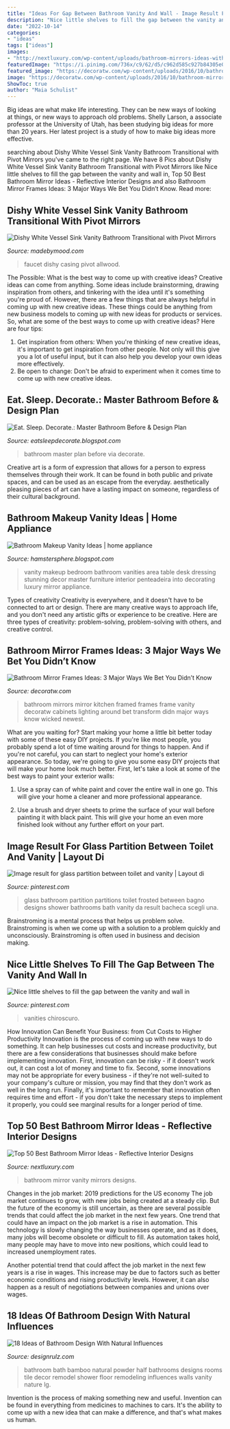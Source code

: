 ```yaml
---
title: "Ideas For Gap Between Bathroom Vanity And Wall - Image Result For Glass Partition Between Toilet And Vanity"
description: "Nice little shelves to fill the gap between the vanity and wall in"
date: "2022-10-14"
categories:
- "ideas"
tags: ["ideas"]
images:
- "http://nextluxury.com/wp-content/uploads/bathroom-mirrors-ideas-with-vanity.jpg"
featuredImage: "https://i.pinimg.com/736x/c9/62/d5/c962d585c927b84305e09bab1395ead2.jpg"
featured_image: "https://decoratw.com/wp-content/uploads/2016/10/bathroom-mirror-ideas-2.jpg"
image: "https://decoratw.com/wp-content/uploads/2016/10/bathroom-mirror-ideas-2.jpg"
ShowToc: true
author: "Maia Schulist"
---
```



Big ideas are what make life interesting. They can be new ways of looking at things, or new ways to approach old problems. Shelly Larson, a associate professor at the University of Utah, has been studying big ideas for more than 20 years. Her latest project is a study of how to make big ideas more effective.

	

		
searching about Dishy White Vessel Sink Vanity Bathroom Transitional with Pivot Mirrors you've came to the right page. We have 8 Pics about Dishy White Vessel Sink Vanity Bathroom Transitional with Pivot Mirrors like Nice little shelves to fill the gap between the vanity and wall in, Top 50 Best Bathroom Mirror Ideas - Reflective Interior Designs and also Bathroom Mirror Frames Ideas: 3 Major Ways We Bet You Didn’t Know. Read more:
		
    
## Dishy White Vessel Sink Vanity Bathroom Transitional With Pivot Mirrors

<img loading=lazy src="https://madebymood.com/wp-content/uploads/2020/01/Dishy-White-Vessel-Sink-Vanity-Bathroom-Transitional-With-Tile-Backsplash-And-Wall-mounted-Faucet.jpg" onerror="this.onerror=null;this.src='https://tse1.mm.bing.net/th?id=OIP.mZASbABe1ynNKkn4tdsphgHaFs&amp;pid=15.1';" alt="Dishy White Vessel Sink Vanity Bathroom Transitional with Pivot Mirrors">

_Source: madebymood.com_

>faucet dishy casing pivot allwood. 

	

The Possible: What is the best way to come up with creative ideas?
Creative ideas can come from anything. Some ideas include brainstorming, drawing inspiration from others, and tinkering with the idea until it's something you're proud of. However, there are a few things that are always helpful in coming up with new creative ideas. These things could be anything from new business models to coming up with new ideas for products or services. So, what are some of the best ways to come up with creative ideas? Here are four tips: 
1) Get inspiration from others: When you're thinking of new creative ideas, it's important to get inspiration from other people. Not only will this give you a lot of useful input, but it can also help you develop your own ideas more effectively. 
2) Be open to change: Don't be afraid to experiment when it comes time to come up with new creative ideas.

    
## Eat. Sleep. Decorate.: Master Bathroom Before &amp; Design Plan

<img loading=lazy src="https://1.bp.blogspot.com/-uEro3_qdnIs/UfZs1mxtCZI/AAAAAAAAHhU/6-Rpxee3ipg/s1600/MB+Inspire2.jpg" onerror="this.onerror=null;this.src='https://tse4.mm.bing.net/th?id=OIP.B8wEMoY2dYl7EX8Bm-nb9wHaLH&amp;pid=15.1';" alt="Eat. Sleep. Decorate.: Master Bathroom Before &amp; Design Plan">

_Source: eatsleepdecorate.blogspot.com_

>bathroom master plan before via decorate. 

	

Creative art is a form of expression that allows for a person to express themselves through their work. It can be found in both public and private spaces, and can be used as an escape from the everyday. aesthetically pleasing pieces of art can have a lasting impact on someone, regardless of their cultural background.

    
## Bathroom Makeup Vanity Ideas | Home Appliance

<img loading=lazy src="https://1.bp.blogspot.com/-OJTZm14IrmA/TxlteU1qkyI/AAAAAAAA9KY/3o209z6PZB8/s1600/16.jpg" onerror="this.onerror=null;this.src='https://tse2.mm.bing.net/th?id=OIP.eIroSCQSy-L_GUXiOWjj3wHaJ3&amp;pid=15.1';" alt="Bathroom Makeup Vanity Ideas | home appliance">

_Source: hamstersphere.blogspot.com_

>vanity makeup bedroom bathroom vanities area table desk dressing stunning decor master furniture interior penteadeira into decorating luxury mirror appliance. 

	

Types of creativity
Creativity is everywhere, and it doesn't have to be connected to art or design. There are many creative ways to approach life, and you don't need any artistic gifts or experience to be creative. Here are three types of creativity: problem-solving, problem-solving with others, and creative control.

    
## Bathroom Mirror Frames Ideas: 3 Major Ways We Bet You Didn’t Know

<img loading=lazy src="https://decoratw.com/wp-content/uploads/2016/10/bathroom-mirror-ideas-2.jpg" onerror="this.onerror=null;this.src='https://tse3.mm.bing.net/th?id=OIP.T5OWO6SregKu9sImW2znFQHaJ4&amp;pid=15.1';" alt="Bathroom Mirror Frames Ideas: 3 Major Ways We Bet You Didn’t Know">

_Source: decoratw.com_

>bathroom mirrors mirror kitchen framed frames frame vanity decoratw cabinets lighting around bet transform didn major ways know wicked newest. 

	

What are you waiting for? Start making your home a little bit better today with some of these easy DIY projects.
If you're like most people, you probably spend a lot of time waiting around for things to happen. And if you're not careful, you can start to neglect your home's exterior appearance. So today, we're going to give you some easy DIY projects that will make your home look much better. First, let's take a look at some of the best ways to paint your exterior walls: 
1. Use a spray can of white paint and cover the entire wall in one go. This will give your home a cleaner and more professional appearance.

2. Use a brush and dryer sheets to prime the surface of your wall before painting it with black paint. This will give your home an even more finished look without any further effort on your part. 


    
## Image Result For Glass Partition Between Toilet And Vanity | Layout Di

<img loading=lazy src="https://i.pinimg.com/736x/c9/62/d5/c962d585c927b84305e09bab1395ead2.jpg" onerror="this.onerror=null;this.src='https://tse1.mm.bing.net/th?id=OIP.yQwr6eFmt8KAvaB1aQbxegHaLJ&amp;pid=15.1';" alt="Image result for glass partition between toilet and vanity | Layout di">

_Source: pinterest.com_

>glass bathroom partition partitions toilet frosted between bagno designs shower bathrooms bath vanity da result bacheca scegli una. 

	

Brainstroming is a mental process that helps us problem solve. Brainstroming is when we come up with a solution to a problem quickly and unconsciously. Brainstroming is often used in business and decision making.

    
## Nice Little Shelves To Fill The Gap Between The Vanity And Wall In

<img loading=lazy src="https://i.pinimg.com/originals/78/5f/42/785f424853bc3d72843c882b17b505d2.jpg" onerror="this.onerror=null;this.src='https://tse1.mm.bing.net/th?id=OIP.I6hPnxvmXIUxF527-yNu2gHaJ4&amp;pid=15.1';" alt="Nice little shelves to fill the gap between the vanity and wall in">

_Source: pinterest.com_

>vanities chiroscuro. 

	

How Innovation Can Benefit Your Business: from Cut Costs to Higher Productivity
Innovation is the process of coming up with new ways to do something. It can help businesses cut costs and increase productivity, but there are a few considerations that businesses should make before implementing innovation. First, innovation can be risky - if it doesn't work out, it can cost a lot of money and time to fix. Second, some innovations may not be appropriate for every business - if they're not well-suited to your company's culture or mission, you may find that they don't work as well in the long run. Finally, it's important to remember that innovation often requires time and effort - if you don't take the necessary steps to implement it properly, you could see marginal results for a longer period of time.

    
## Top 50 Best Bathroom Mirror Ideas - Reflective Interior Designs

<img loading=lazy src="http://nextluxury.com/wp-content/uploads/bathroom-mirrors-ideas-with-vanity.jpg" onerror="this.onerror=null;this.src='https://tse1.mm.bing.net/th?id=OIP._V_Cz8DSlsfBD6V27w39UAAAAA&amp;pid=15.1';" alt="Top 50 Best Bathroom Mirror Ideas - Reflective Interior Designs">

_Source: nextluxury.com_

>bathroom mirror vanity mirrors designs. 

	

Changes in the job market: 2019 predictions for the US economy
The job market continues to grow, with new jobs being created at a steady clip. But the future of the economy is still uncertain, as there are several possible trends that could affect the job market in the next few years. 
One trend that could have an impact on the job market is a rise in automation. This technology is slowly changing the way businesses operate, and as it does, many jobs will become obsolete or difficult to fill. As automation takes hold, many people may have to move into new positions, which could lead to increased unemployment rates. 

Another potential trend that could affect the job market in the next few years is a rise in wages. This increase may be due to factors such as better economic conditions and rising productivity levels. However, it can also happen as a result of negotiations between companies and unions over wages.

    
## 18 Ideas Of Bathroom Design With Natural Influences

<img loading=lazy src="http://cdn.designrulz.com/wp-content/uploads/2012/10/RX-HGRM-DL_bamboo-wall-bath_s3x4_lg.jpg" onerror="this.onerror=null;this.src='https://tse2.mm.bing.net/th?id=OIP.DiYKkc_OeKtKu5ScSA5TegHaJ4&amp;pid=15.1';" alt="18 Ideas of Bathroom Design With Natural Influences">

_Source: designrulz.com_

>bathroom bath bamboo natural powder half bathrooms designs rooms tile decor remodel shower floor remodeling influences walls vanity nature lg. 

	

Invention is the process of making something new and useful. Invention can be found in everything from medicines to machines to cars. It's the ability to come up with a new idea that can make a difference, and that's what makes us human.

